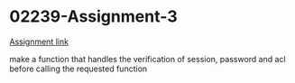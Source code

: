 # 02239-Assignment-3

[Assignment link](http://www2.compute.dtu.dk/courses/02239/AccessControlLab.html)


make a function that handles the verification of session, password and acl before calling the requested function